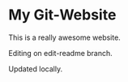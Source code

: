 # My Git-Website

This is a really awesome website.

Editing on edit-readme branch.

Updated locally.
